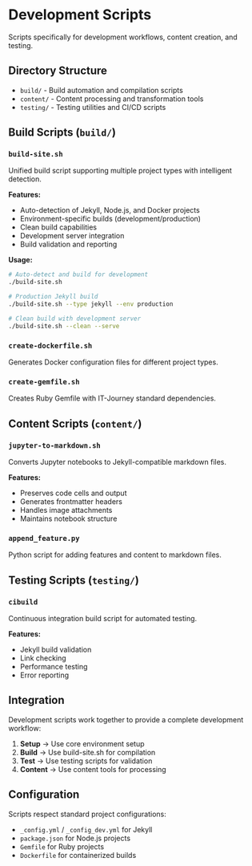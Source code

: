 # Development Scripts

Scripts specifically for development workflows, content creation, and testing.

## Directory Structure

- `build/` - Build automation and compilation scripts
- `content/` - Content processing and transformation tools  
- `testing/` - Testing utilities and CI/CD scripts

## Build Scripts (`build/`)

### `build-site.sh`
Unified build script supporting multiple project types with intelligent detection.

**Features:**
- Auto-detection of Jekyll, Node.js, and Docker projects
- Environment-specific builds (development/production)
- Clean build capabilities
- Development server integration
- Build validation and reporting

**Usage:**
```bash
# Auto-detect and build for development
./build-site.sh

# Production Jekyll build
./build-site.sh --type jekyll --env production

# Clean build with development server
./build-site.sh --clean --serve
```

### `create-dockerfile.sh`
Generates Docker configuration files for different project types.

### `create-gemfile.sh`
Creates Ruby Gemfile with IT-Journey standard dependencies.

## Content Scripts (`content/`)

### `jupyter-to-markdown.sh`
Converts Jupyter notebooks to Jekyll-compatible markdown files.

**Features:**
- Preserves code cells and output
- Generates frontmatter headers
- Handles image attachments
- Maintains notebook structure

### `append_feature.py`
Python script for adding features and content to markdown files.

## Testing Scripts (`testing/`)

### `cibuild`
Continuous integration build script for automated testing.

**Features:**
- Jekyll build validation
- Link checking
- Performance testing
- Error reporting

## Integration

Development scripts work together to provide a complete development workflow:

1. **Setup** → Use core environment setup
2. **Build** → Use build-site.sh for compilation  
3. **Test** → Use testing scripts for validation
4. **Content** → Use content tools for processing

## Configuration

Scripts respect standard project configurations:

- `_config.yml` / `_config_dev.yml` for Jekyll
- `package.json` for Node.js projects
- `Gemfile` for Ruby projects
- `Dockerfile` for containerized builds

